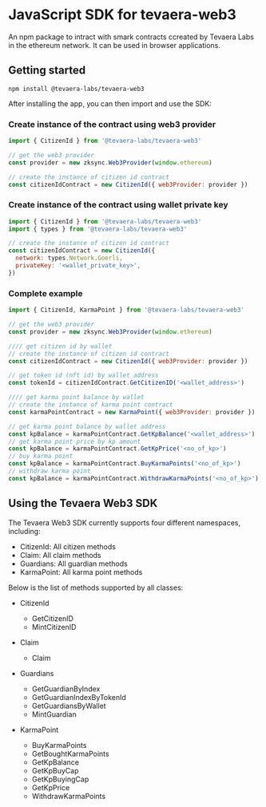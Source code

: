 # JavaScript SDK for tevaera-web3

An npm package to intract with smark contracts ccreated by Tevaera Labs in the ethereum network. It can be used in browser applications.

## Getting started

`npm install @tevaera-labs/tevaera-web3`

After installing the app, you can then import and use the SDK:

### Create instance of the contract using web3 provider

```javascript
import { CitizenId } from '@tevaera-labs/tevaera-web3'

// get the web3 provider
const provider = new zksync.Web3Provider(window.ethereum)

// create the instance of citizen id contract
const citizenIdContract = new CitizenId({ web3Provider: provider })
```

### Create instance of the contract using wallet private key

```javascript
import { CitizenId } from '@tevaera-labs/tevaera-web3'
import { types } from '@tevaera-labs/tevaera-web3'

// create the instance of citizen id contract
const citizenIdContract = new CitizenId({
  network: types.Network.Goerli,
  privateKey: '<wallet_private_key>',
})
```

### Complete example

```javascript
import { CitizenId, KarmaPoint } from '@tevaera-labs/tevaera-web3'

// get the web3 provider
const provider = new zksync.Web3Provider(window.ethereum)

//// get citizen id by wallet
// create the instance of citizen id contract
const citizenIdContract = new CitizenId({ web3Provider: provider })

// get token id (nft id) by wallet address
const tokenId = citizenIdContract.GetCitizenID('<wallet_address>')

//// get karma point balance by wallet
// create the instance of karma point contract
const karmaPointContract = new KarmaPoint({ web3Provider: provider })

// get karma point balance by wallet address
const kpBalance = karmaPointContract.GetKpBalance('<wallet_address>')
// get karma point price by kp amount
const kpBalance = karmaPointContract.GetKpPrice('<no_of_kp>')
// buy karma point
const kpBalance = karmaPointContract.BuyKarmaPoints('<no_of_kp>')
// withdraw karma point
const kpBalance = karmaPointContract.WithdrawKarmaPoints('<no_of_kp>')
```

## Using the Tevaera Web3 SDK

The Tevaera Web3 SDK currently supports four different namespaces, including:

- CitizenId: All citizen methods
- Claim: All claim methods
- Guardians: All guardian methods
- KarmaPoint: All karma point methods

Below is the list of methods supported by all classes:

- CitizenId

  - GetCitizenID
  - MintCitizenID

- Claim

  - Claim

- Guardians

  - GetGuardianByIndex
  - GetGuardianIndexByTokenId
  - GetGuardiansByWallet
  - MintGuardian

- KarmaPoint
  - BuyKarmaPoints
  - GetBoughtKarmaPoints
  - GetKpBalance
  - GetKpBuyCap
  - GetKpBuyingCap
  - GetKpPrice
  - WithdrawKarmaPoints
